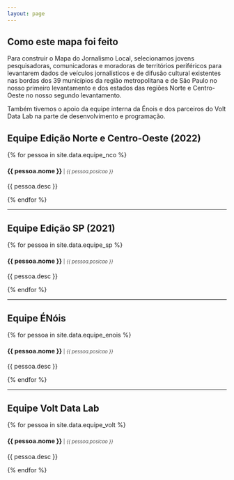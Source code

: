 ```yaml
---
layout: page
---
```


## Como este mapa foi feito

Para construir o Mapa do Jornalismo Local, selecionamos jovens pesquisadoras, comunicadoras e moradoras de territórios periféricos para levantarem dados de veículos jornalísticos e de difusão cultural existentes nas bordas dos 39 municípios da região metropolitana e de São Paulo no nosso primeiro levantamento e dos estados das regiões Norte e Centro-Oeste no nosso segundo levantamento.

Também tivemos o apoio da equipe interna da Énois e dos parceiros do Volt Data Lab na parte de desenvolvimento e programação.

## Equipe Edição Norte e Centro-Oeste (2022)

{% for pessoa in site.data.equipe_nco %}
<br>
#### {{ pessoa.nome }} <span style="font-weight:300;font-size:0.8em"> | <em>{{ pessoa.posicao }}</em></span>
<p>{{ pessoa.desc }}</p>

{% endfor %}

---
## Equipe Edição SP (2021)

{% for pessoa in site.data.equipe_sp %}
<br>
#### {{ pessoa.nome }} <span style="font-weight:300;font-size:0.8em"> | <em>{{ pessoa.posicao }}</em></span>
<p>{{ pessoa.desc }}</p>

{% endfor %}

---
## Equipe ÉNóis

{% for pessoa in site.data.equipe_enois %}
<br>
#### {{ pessoa.nome }} <span style="font-weight:300;font-size:0.8em"> | <em>{{ pessoa.posicao }}</em></span>
<p>{{ pessoa.desc }}</p>

{% endfor %}

---
## Equipe Volt Data Lab

{% for pessoa in site.data.equipe_volt %}
<br>
#### {{ pessoa.nome }} <span style="font-weight:300;font-size:0.8em"> | <em>{{ pessoa.posicao }}</em></span>
<p>{{ pessoa.desc }}</p>

{% endfor %}

